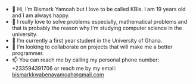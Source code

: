 - 👋 Hi, I’m Bismark Yamoah but I love to be called KBis. I am 19 years old and I am always happy.
- 👀 I really love to solve problems especially, mathematical problems and that is probably the reason why I'm studying computer science in the university.
- 🌱 I’m currently a first year student in the University of Ghana.
- 💞️ I’m looking to collaborate on projects that will make me a better programmer.
- 📫 You can reach me by calling my personal phone number: +233594391706 or reach me by my email: bismarkkwabenayamoah@gmail.com

<!---
KBismark/KBismark is a ✨ special ✨ repository because its `README.md` (this file) appears on your GitHub profile.
You can click the Preview link to take a look at your changes.
--->
